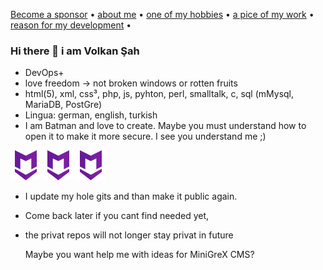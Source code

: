 
[Become a sponsor](https://github.com/sponsors/VolkanSah) • [about me](https://github.com/VolkanSah/About-Me) • [one of my hobbies](https://anna-ps.de) • [a pice of my work](https://wordpress-webmaster.de) • [reason for my development](https://jugendamt-deutschland.de) •
### Hi there 👋 i am Volkan Şah

- DevOps+ 
- love freedom -> not broken windows or rotten fruits 
- html(5), xml, css³, php, js, pyhton, perl, smalltalk, c, sql (mMysql, MariaDB, PostGre)
- Lingua: german, english, turkish
- I am Batman and love to create. Maybe you must understand how to open it to make it more secure. I see you understand me ;)

![screenshot der wikipedia](https://github.com/adam-p/markdown-here/raw/master/src/common/images/icon48.png)
![alt text](https://github.com/adam-p/markdown-here/raw/master/src/common/images/icon48.png "Logo Title Text 1")
![screenshot der wikipedia](https://github.com/adam-p/markdown-here/raw/master/src/common/images/icon48.png)

- I update my hole gits and than make it public again. 
- Come back later if you cant find needed yet, 
- the privat repos will not longer stay privat in future

    Maybe you want help me with ideas for MiniGreX CMS?
